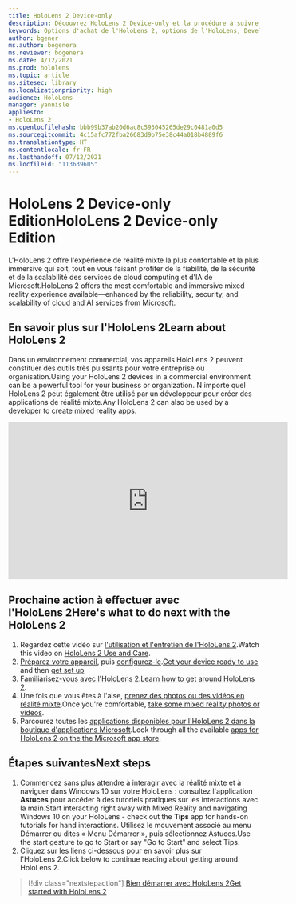 ```yaml
---
title: HoloLens 2 Device-only
description: Découvrez HoloLens 2 Device-only et la procédure à suivre après l'avoir acquis.
keywords: Options d'achat de l'HoloLens 2, options de l'HoloLens, Developer Edition
author: bgener
ms.author: bogenera
ms.reviewer: bogenera
ms.date: 4/12/2021
ms.prod: hololens
ms.topic: article
ms.sitesec: library
ms.localizationpriority: high
audience: HoloLens
manager: yannisle
appliesto:
- HoloLens 2
ms.openlocfilehash: bbb99b37ab20d6ac8c593045265de29c0481a0d5
ms.sourcegitcommit: 4c15afc772fba26683d9b75e38c44a018b4889f6
ms.translationtype: HT
ms.contentlocale: fr-FR
ms.lasthandoff: 07/12/2021
ms.locfileid: "113639605"
---
```

# <a name="hololens-2-device-only-edition"></a><span data-ttu-id="07299-104">HoloLens 2 Device-only Edition</span><span class="sxs-lookup"><span data-stu-id="07299-104">HoloLens 2 Device-only Edition</span></span>

<span data-ttu-id="07299-105">L'HoloLens 2 offre l'expérience de réalité mixte la plus confortable et la plus immersive qui soit, tout en vous faisant profiter de la fiabilité, de la sécurité et de la scalabilité des services de cloud computing et d'IA de Microsoft.</span><span class="sxs-lookup"><span data-stu-id="07299-105">HoloLens 2 offers the most comfortable and immersive mixed reality experience available—enhanced by the reliability, security, and scalability of cloud and AI services from Microsoft.</span></span>

## <a name="learn-about-hololens-2"></a><span data-ttu-id="07299-106">En savoir plus sur l'HoloLens 2</span><span class="sxs-lookup"><span data-stu-id="07299-106">Learn about HoloLens 2</span></span>
<span data-ttu-id="07299-107">Dans un environnement commercial, vos appareils HoloLens 2 peuvent constituer des outils très puissants pour votre entreprise ou organisation.</span><span class="sxs-lookup"><span data-stu-id="07299-107">Using your HoloLens 2 devices in a commercial environment can be a powerful tool for your business or organization.</span></span> <span data-ttu-id="07299-108">N'importe quel HoloLens 2 peut également être utilisé par un développeur pour créer des applications de réalité mixte.</span><span class="sxs-lookup"><span data-stu-id="07299-108">Any HoloLens 2 can also be used by a developer to create mixed reality apps.</span></span>

<iframe width="560" height="315" src="https://www.youtube.com/embed/XwOnHqiNAeU" frameborder="0" allow="accelerometer; autoplay; clipboard-write; encrypted-media; gyroscope; picture-in-picture" allowfullscreen></iframe>

## <a name="heres-what-to-do-next-with-the-hololens-2"></a><span data-ttu-id="07299-109">Prochaine action à effectuer avec l'HoloLens 2</span><span class="sxs-lookup"><span data-stu-id="07299-109">Here's what to do next with the HoloLens 2</span></span>

1. <span data-ttu-id="07299-110">Regardez cette vidéo sur [l'utilisation et l'entretien de l'HoloLens 2](/hololens/hololens2-maintenance##HoloLens-2-Use-and-Care).</span><span class="sxs-lookup"><span data-stu-id="07299-110">Watch this video on [HoloLens 2 Use and Care](/hololens/hololens2-maintenance##HoloLens-2-Use-and-Care).</span></span>
1. <span data-ttu-id="07299-111">[Préparez votre appareil](/hololens/hololens2-setup), puis [configurez-le](/hololens/hololens2-start).</span><span class="sxs-lookup"><span data-stu-id="07299-111">[Get your device ready to use](/hololens/hololens2-setup) and then [get set up](/hololens/hololens2-start)</span></span>
1. <span data-ttu-id="07299-112">[Familiarisez-vous avec l'HoloLens 2](/hololens/holographic-home).</span><span class="sxs-lookup"><span data-stu-id="07299-112">[Learn how to get around HoloLens 2](/hololens/holographic-home).</span></span>
1. <span data-ttu-id="07299-113">Une fois que vous êtes à l'aise, [prenez des photos ou des vidéos en réalité mixte](/hololens/holographic-photos-and-videos).</span><span class="sxs-lookup"><span data-stu-id="07299-113">Once you're comfortable, [take some mixed reality photos or videos](/hololens/holographic-photos-and-videos).</span></span>
1. <span data-ttu-id="07299-114">Parcourez toutes les [applications disponibles pour l'HoloLens 2 dans la boutique d'applications Microsoft](/hololens/holographic-store-apps).</span><span class="sxs-lookup"><span data-stu-id="07299-114">Look through all the available [apps for HoloLens 2 on the the Microsoft app store](/hololens/holographic-store-apps).</span></span>

## <a name="next-steps"></a><span data-ttu-id="07299-115">Étapes suivantes</span><span class="sxs-lookup"><span data-stu-id="07299-115">Next steps</span></span>

1. <span data-ttu-id="07299-116">Commencez sans plus attendre à interagir avec la réalité mixte et à naviguer dans Windows 10 sur votre HoloLens : consultez l'application **Astuces** pour accéder à des tutoriels pratiques sur les interactions avec la main.</span><span class="sxs-lookup"><span data-stu-id="07299-116">Start interacting right away with Mixed Reality and navigating Windows 10 on your HoloLens - check out the **Tips** app for hands-on tutorials for hand interactions.</span></span> <span data-ttu-id="07299-117">Utilisez le mouvement associé au menu Démarrer ou dites « Menu Démarrer », puis sélectionnez Astuces.</span><span class="sxs-lookup"><span data-stu-id="07299-117">Use the start gesture to go to Start or say "Go to Start" and select Tips.</span></span>
1. <span data-ttu-id="07299-118">Cliquez sur les liens ci-dessous pour en savoir plus sur l'HoloLens 2.</span><span class="sxs-lookup"><span data-stu-id="07299-118">Click below to continue reading about getting around HoloLens 2.</span></span>

> [!div class="nextstepaction"]
> [<span data-ttu-id="07299-119">Bien démarrer avec HoloLens 2</span><span class="sxs-lookup"><span data-stu-id="07299-119">Get started with HoloLens 2</span></span>](hololens2-basic-usage.md)